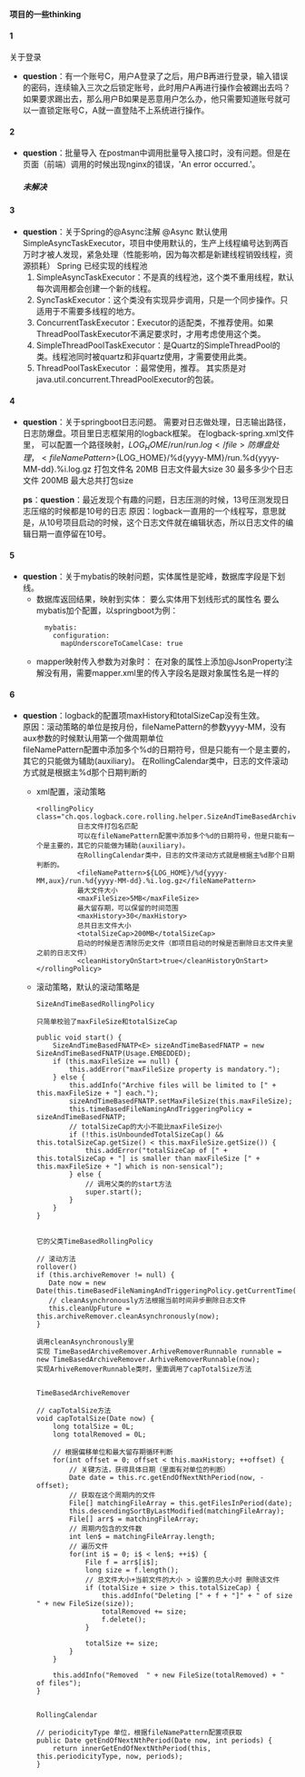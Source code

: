 **项目的一些thinking**
#### 1
关于登录
* **question**：有一个账号C，用户A登录了之后，用户B再进行登录，输入错误的密码，连续输入三次之后锁定账号，此时用户A再进行操作会被踢出去吗？  
如果要求踢出去，那么用户B如果是恶意用户怎么办，他只需要知道账号就可以一直锁定账号C，A就一直登陆不上系统进行操作。

#### 2
* **question**：批量导入
  在postman中调用批量导入接口时，没有问题。但是在页面（前端）调用的时候出现nginx的错误，'An error occurred.'。
  ##### 未解决

#### 3
* **question**：关于Spring的@Async注解
  @Async 默认使用SimpleAsyncTaskExecutor，项目中使用默认的，生产上线程编号达到两百万时才被人发现，紧急处理（性能影响，因为每次都是新建线程销毁线程，资源损耗）
  Spring 已经实现的线程池
  1. SimpleAsyncTaskExecutor：不是真的线程池，这个类不重用线程，默认每次调用都会创建一个新的线程。
  2. SyncTaskExecutor：这个类没有实现异步调用，只是一个同步操作。只适用于不需要多线程的地方。
  3. ConcurrentTaskExecutor：Executor的适配类，不推荐使用。如果ThreadPoolTaskExecutor不满足要求时，才用考虑使用这个类。
  4. SimpleThreadPoolTaskExecutor：是Quartz的SimpleThreadPool的类。线程池同时被quartz和非quartz使用，才需要使用此类。
  5. ThreadPoolTaskExecutor ：最常使用，推荐。 其实质是对java.util.concurrent.ThreadPoolExecutor的包装。

#### 4
* **question**：关于springboot日志问题。
  需要对日志做处理，日志输出路径，日志防爆盘。项目里日志框架用的logback框架。
  在logback-spring.xml文件里，
  <property name="LOG_HOME" value="${logPath:-/log/xxx}/xxx" /> 可以配置一个路径映射，<file>${LOG_HOME}/run/run.log</file>
  防爆盘处理，
  <fileNamePattern>${LOG_HOME}/%d{yyyy-MM}/run.%d{yyyy-MM-dd}.%i.log.gz</fileNamePattern> 打包文件名
  <maxFileSize>20MB</maxFileSize> 日志文件最大size
  <maxHistory>30</maxHistory> 最多多少个日志文件
  <totalSizeCap>200MB</totalSizeCap>  最大总共打包size
  
  **ps**：**question**：最近发现个有趣的问题，日志压测的时候，13号压测发现日志压缩的时候都是10号的日志
    原因：logback一直用的一个线程写，意思就是，从10号项目启动的时候，这个日志文件就在编辑状态，所以日志文件的编辑日期一直停留在10号。

#### 5
* **question**：关于mybatis的映射问题，实体属性是驼峰，数据库字段是下划线。
  * 数据库返回结果，映射到实体：
    要么实体用下划线形式的属性名
    要么mybatis加个配置，以springboot为例：
    ~~~
      mybatis:
        configuration:
          mapUnderscoreToCamelCase: true
    ~~~
  * mapper映射传入参数为对象时：
    在对象的属性上添加@JsonProperty注解没有用，需要mapper.xml里的传入字段名是跟对象属性名是一样的
    
#### 6
* **question**：logback的配置项maxHistory和totalSizeCap没有生效。  
  原因：滚动策略的单位是按月份，fileNamePattern的参数yyyy-MM，没有aux参数的时候默认用第一个做周期单位  
  fileNamePattern配置中添加多个%d的日期符号，但是只能有一个是主要的，其它的只能做为辅助(auxiliary)。
              在RollingCalendar类中，日志的文件滚动方式就是根据主%d那个日期判断的
  * xml配置，滚动策略
    ~~~
    <rollingPolicy class="ch.qos.logback.core.rolling.helper.SizeAndTimeBasedArchiveRemover">
              日志文件打包名匹配
              可以在fileNamePattern配置中添加多个%d的日期符号，但是只能有一个是主要的，其它的只能做为辅助(auxiliary)。
              在RollingCalendar类中，日志的文件滚动方式就是根据主%d那个日期判断的。
              <fileNamePattern>${LOG_HOME}/%d{yyyy-MM,aux}/run.%d{yyyy-MM-dd}.%i.log.gz</fileNamePattern>
              最大文件大小
              <maxFileSize>5MB</maxFileSize>
              最大留存期，可以保留的时间范围
              <maxHistory>30</maxHistory>
              总共日志文件大小
              <totalSizeCap>200MB</totalSizeCap>
              启动的时候是否清除历史文件（即项目启动的时候是否删除日志文件夹里之前的日志文件）
              <cleanHistoryOnStart>true</cleanHistoryOnStart>
    </rollingPolicy>
    ~~~
  * 滚动策略，默认的滚动策略是
    
    ~~~
    SizeAndTimeBasedRollingPolicy
    
    只简单校验了maxFileSize和totalSizeCap
    
    public void start() {
        SizeAndTimeBasedFNATP<E> sizeAndTimeBasedFNATP = new SizeAndTimeBasedFNATP(Usage.EMBEDDED);
        if (this.maxFileSize == null) {
            this.addError("maxFileSize property is mandatory.");
        } else {
            this.addInfo("Archive files will be limited to [" + this.maxFileSize + "] each.");
            sizeAndTimeBasedFNATP.setMaxFileSize(this.maxFileSize);
            this.timeBasedFileNamingAndTriggeringPolicy = sizeAndTimeBasedFNATP;
            // totalSizeCap的大小不能比maxFileSize小
            if (!this.isUnboundedTotalSizeCap() && this.totalSizeCap.getSize() < this.maxFileSize.getSize()) {
                this.addError("totalSizeCap of [" + this.totalSizeCap + "] is smaller than maxFileSize [" + this.maxFileSize + "] which is non-sensical");
            } else {
                // 调用父类的的start方法
                super.start();
            }
        }
    }
    
    
    它的父类TimeBasedRollingPolicy
    
    // 滚动方法
    rollover()
    if (this.archiveRemover != null) {
       Date now = new Date(this.timeBasedFileNamingAndTriggeringPolicy.getCurrentTime());
       // cleanAsynchronously方法根据当前时间异步删除日志文件
       this.cleanUpFuture = this.archiveRemover.cleanAsynchronously(now);
    }
    
    调用cleanAsynchronously里
    实现 TimeBasedArchiveRemover.ArhiveRemoverRunnable runnable = new TimeBasedArchiveRemover.ArhiveRemoverRunnable(now);
    实现ArhiveRemoverRunnable类时，里面调用了capTotalSize方法
    
    
    TimeBasedArchiveRemover
    
    // capTotalSize方法
    void capTotalSize(Date now) {
        long totalSize = 0L;
        long totalRemoved = 0L;

        // 根据偏移单位和最大留存期循环判断
        for(int offset = 0; offset < this.maxHistory; ++offset) {
            // 关键方法，获得具体日期（里面有对单位的判断）
            Date date = this.rc.getEndOfNextNthPeriod(now, -offset);
            // 获取在这个周期内的文件
            File[] matchingFileArray = this.getFilesInPeriod(date);
            this.descendingSortByLastModified(matchingFileArray);
            File[] arr$ = matchingFileArray;
            // 周期内包含的文件数
            int len$ = matchingFileArray.length;
            // 遍历文件
            for(int i$ = 0; i$ < len$; ++i$) {
                File f = arr$[i$];
                long size = f.length();
                // 总文件大小+当前文件的大小 > 设置的总大小时 删除该文件
                if (totalSize + size > this.totalSizeCap) {
                    this.addInfo("Deleting [" + f + "]" + " of size " + new FileSize(size));
                    totalRemoved += size;
                    f.delete();
                }

                totalSize += size;
            }
        }

        this.addInfo("Removed  " + new FileSize(totalRemoved) + " of files");
    }
    
    
    RollingCalendar
    
    // periodicityType 单位，根据fileNamePattern配置项获取
    public Date getEndOfNextNthPeriod(Date now, int periods) {
        return innerGetEndOfNextNthPeriod(this, this.periodicityType, now, periods);
    }
    
    ~~~
    
  
  
  
